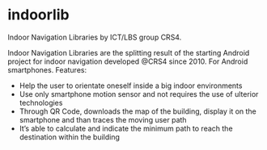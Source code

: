 indoorlib
=========

Indoor Navigation Libraries
by ICT/LBS group CRS4.

Indoor Navigation Libraries are the splitting result of the starting 
Android project for indoor navigation developed @CRS4 since 2010. 
For Android smartphones. Features:
- Help the user to orientate oneself inside a big indoor environments
- Use only smartphone motion sensor and not requires the use of ulterior technologies
- Through QR Code, downloads the map of the building, display it on the smartphone and than traces the moving user path
- It’s able to calculate and indicate the minimum path to reach the destination within the building


